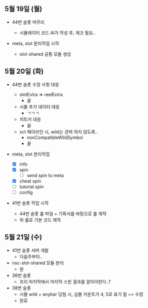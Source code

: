 
## 5월 19일 (월)

- 44번 슬롯 마무리
	- 시뮬레이터 코드 AI가 작성 후, 체크 필요..

- meta, slot 분리작업 시작
	- slot-shared 공통 모듈 생성


## 5월 20일 (화)

- 44번 슬롯 수정 사항 대응
	- slotExtra => reelExtra
		- 끝
	- 시뮬 추가 데이터 대응
		- ㄱㄱㄱ
	- 치트키 대응
		- 끝
	- sct 페이라인 시, wild는 관여 하지 않도록..
		- nonCompatibleWildSymbol
		- 끝

- meta, slot 분리작업
	- [x] info
	- [x] spin
		- [ ] send spin to meta
	- [x] cheat spin
	- [ ] tutorial spin
	- [ ] config

- 41번 슬롯 작업 시작
	- 44번 슬롯 룰 파일 + 기획서를 바탕으로 룰 제작
	- 위 룰로 기본 코드 제작


## 5월 21일 (수)

- 41번 슬롯 서버 개발
	- 다음주부터..
- nsc-slot-shared 모듈 분리
	- 완
- 36번 슬롯
	- 프리 마지막에서 마지막 스핀 결과를 알아야한다..?
- 38번 슬롯
	- 시뮬 wild + anybar 당첨 시, 심볼 카운트가 4, 5로 표기 됨 => 수정
	- 완료